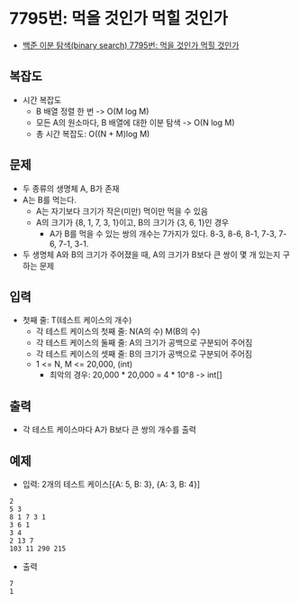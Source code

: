 # 7795번: 먹을 것인가 먹힐 것인가
- [백준 이분 탐색(binary search) 7795번: 먹을 것인가 먹힐 것인가](https://www.acmicpc.net/problem/7795)

## 복잡도
- 시간 복잡도
  - B 배열 정렬 한 번 -> O(M log M)
  - 모든 A의 원소마다, B 배열에 대한 이분 탐색 -> O(N log M)
  - 총 시간 복잡도: O((N + M)log M)

## 문제
- 두 종류의 생명체 A, B가 존재
- A는 B를 먹는다.
  - A는 자기보다 크기가 작은(미만) 먹이만 먹을 수 있음
  - A의 크기가 {8, 1, 7, 3, 1}이고, B의 크기가 {3, 6, 1}인 경우
    - A가 B를 먹을 수 있는 쌍의 개수는 7가지가 있다. 8-3, 8-6, 8-1, 7-3, 7-6, 7-1, 3-1.
- 두 생명체 A와 B의 크기가 주어졌을 때, A의 크기가 B보다 큰 쌍이 몇 개 있는지 구하는 문제

## 입력
- 첫째 줄: T(테스트 케이스의 개수)
  - 각 테스트 케이스의 첫째 줄: N(A의 수) M(B의 수)
  - 각 테스트 케이스의 둘째 줄: A의 크기가 공백으로 구분되어 주어짐
  - 각 테스트 케이스의 셋째 줄: B의 크기가 공백으로 구분되어 주어짐
  - 1 <= N, M <= 20,000, (int)
    - 최악의 경우: 20,000 * 20,000 = 4 * 10^8 -> int[]

## 출력
- 각 테스트 케이스마다 A가 B보다 큰 쌍의 개수를 출력

## 예제
- 입력: 2개의 테스트 케이스[{A: 5, B: 3}, {A: 3, B: 4}]
```text
2
5 3
8 1 7 3 1
3 6 1
3 4
2 13 7
103 11 290 215
```
- 출력
```text
7
1
```